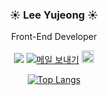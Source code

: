 <div align=center>

### ☀️ Lee Yujeong ☀️
Front-End Developer

<p>

  <a href="https://github.com/yujleee"><img src="https://hits.seeyoufarm.com/api/count/incr/badge.svg?url=https%3A%2F%2Fgithub.com%2Fyujleee&count_bg=%23000000&title_bg=%23000000&icon=github.svg&icon_color=%23E7E7E7&title=GitHub&edge_flat=false)"/></a>
  <a href="mailto:yujlee242@gmail.com"><img src="https://img.shields.io/badge/Gmail-EA4335?style=flat-square&amp;logo=Gmail&amp;logoColor=white" alt="메일 보내기"/></a>
  <a href="https://i-ten.tistory.com/"><img height="20px" src="https://github-readme-tistory-card.vercel.app/api/badge?name=Tistory&theme=%7Bdefault%7D" alt="Tistory&#39;s Badge"></a>
  
  
  
</p>
  
[![Top Langs](https://github-readme-stats.vercel.app/api/top-langs/?username=yujleee&layout=compact)](https://github.com/yujleee/github-readme-stats)

</div>

